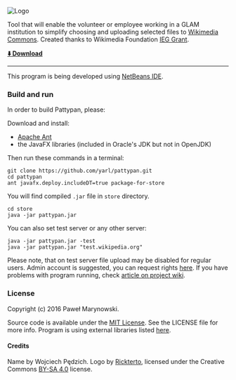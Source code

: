 ![Logo](http://i.imgur.com/Wjti8vi.png)

Tool that will enable the volunteer or employee working in a GLAM institution to simplify choosing and uploading selected files to [Wikimedia Commons](https://commons.wikimedia.org/). Created thanks to Wikimedia Foundation [IEG Grant](https://meta.wikimedia.org/wiki/Grants:IEG/Batch_uploader_for_small_GLAM_projects).

__[:arrow_down: Download](https://github.com/yarl/pattypan/releases)__

----

This program is being developed using [NetBeans IDE](https://netbeans.org/).

### Build and run
In order to build Pattypan, please:

Download and install:

- [Apache Ant](https://ant.apache.org/)
- the JavaFX libraries (included in Oracle's JDK but not in OpenJDK)

Then run these commands in a terminal:

```
git clone https://github.com/yarl/pattypan.git
cd pattypan
ant javafx.deploy.includeDT=true package-for-store
```
You will find compiled `.jar` file in `store` directory.

```
cd store
java -jar pattypan.jar
```

You can also set test server or any other server:

```
java -jar pattypan.jar -test
java -jar pattypan.jar "test.wikipedia.org"
```

Please note, that on test server file upload may be disabled for regular users. Admin account is suggested, you can request rights [here](https://test.wikipedia.org/wiki/Wikipedia:Requests/Permissions). If you have problems with program running, check [article on project wiki](https://github.com/yarl/pattypan/wiki/Run).

### License
Copyright (c) 2016 Paweł Marynowski.

Source code is available under the [MIT License](https://github.com/yarl/pattypan/blob/master/LICENSE). See the LICENSE file for more info. Program is using external libraries listed [here](https://github.com/yarl/pattypan/tree/master/lib).

#### Credits
Name by Wojciech Pędzich. Logo by [Rickterto](//commons.wikimedia.org/wiki/User:Rickterto), licensed under the Creative Commons [BY-SA 4.0](https://creativecommons.org/licenses/by-sa/4.0/deed.en) license.


